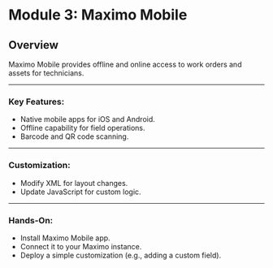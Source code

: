 # Module 3: Maximo Mobile

## Overview
Maximo Mobile provides offline and online access to work orders and assets for technicians.

---

### Key Features:
- Native mobile apps for iOS and Android.
- Offline capability for field operations.
- Barcode and QR code scanning.

---

### Customization:
- Modify XML for layout changes.
- Update JavaScript for custom logic.

---

### Hands-On:
- Install Maximo Mobile app.
- Connect it to your Maximo instance.
- Deploy a simple customization (e.g., adding a custom field).